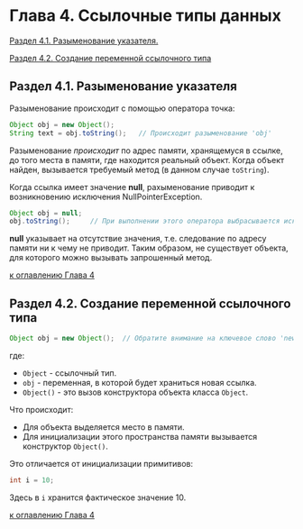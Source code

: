 # Глава 4. Ссылочные типы данных

[Раздел 4.1. Разыменование указателя.](#раздел-41-разыменование-указателя)

[Раздел 4.2. Создание переменной ссылочного типа](#раздел-42-создание-переменной-ссылочного-типа)

## Раздел 4.1. Разыменование указателя

Разыменование происходит с помощью оператора точка:

```java
Object obj = new Object();
String text = obj.toString();   // Происходит разыменование 'obj'
```

Разыменование _происходит_ по адрес памяти, хранящемуся в ссылке, до того места в памяти, где находится реальный объект. Когда объект найден, вызывается требуемый метод (в данном случае `toString`).

Когда ссылка имеет значение **null**, рахыменование приводит к возникновению исключения NullPointerException.

```java
Object obj = null;
obj.toString();     // При выполнении этого оператора выбрасывается исключение NullPointerException
```

**null** указывает на отсутствие значения, т.е. следование по адресу памяти ни к чему не приводит. Таким образом, не существует объекта, для которого можно вызывать запрошенный метод.

[к оглавлению Глава 4](#глава-4-ссылочные-типы-данных)

## Раздел 4.2. Создание переменной ссылочного типа

```java
Object obj = new Object();  // Обратите внимание на ключевое слово 'new'
```

где:
+ `Object` - ссылочный тип.
+ `obj` - переменная, в которой будет храниться новая ссылка.
+ `Object()` - это вызов конструктора объекта класса `Object`.

Что происходит:
+ Для объекта выделяется место в памяти.
+ Для инициализации этого пространства памяти вызывается конструктор `Object()`.

Это отличается от инициализации примитивов:
```java
int i = 10;
```

Здесь в `i` хранится фактическое значение 10.

[к оглавлению Глава 4](#глава-4-ссылочные-типы-данных)